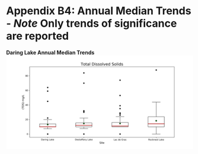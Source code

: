 ---
---

# Appendix B4: Annual Median Trends - *Note* Only trends of significance are reported

**Daring Lake Annual Median Trends** 
<img src="TDSBox.png">
  
